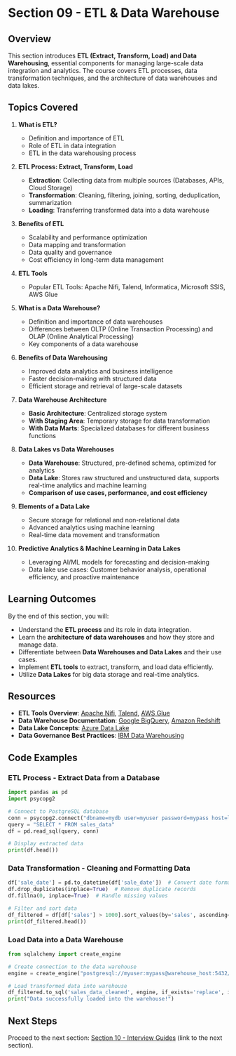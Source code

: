 # Section 09 - ETL & Data Warehouse

## Overview
This section introduces **ETL (Extract, Transform, Load) and Data Warehousing**, essential components for managing large-scale data integration and analytics. The course covers ETL processes, data transformation techniques, and the architecture of data warehouses and data lakes.

## Topics Covered
1. **What is ETL?**
   - Definition and importance of ETL
   - Role of ETL in data integration
   - ETL in the data warehousing process

2. **ETL Process: Extract, Transform, Load**
   - **Extraction**: Collecting data from multiple sources (Databases, APIs, Cloud Storage)
   - **Transformation**: Cleaning, filtering, joining, sorting, deduplication, summarization
   - **Loading**: Transferring transformed data into a data warehouse

3. **Benefits of ETL**
   - Scalability and performance optimization
   - Data mapping and transformation
   - Data quality and governance
   - Cost efficiency in long-term data management

4. **ETL Tools**
   - Popular ETL Tools: Apache Nifi, Talend, Informatica, Microsoft SSIS, AWS Glue

5. **What is a Data Warehouse?**
   - Definition and importance of data warehouses
   - Differences between OLTP (Online Transaction Processing) and OLAP (Online Analytical Processing)
   - Key components of a data warehouse

6. **Benefits of Data Warehousing**
   - Improved data analytics and business intelligence
   - Faster decision-making with structured data
   - Efficient storage and retrieval of large-scale datasets

7. **Data Warehouse Architecture**
   - **Basic Architecture**: Centralized storage system
   - **With Staging Area**: Temporary storage for data transformation
   - **With Data Marts**: Specialized databases for different business functions

8. **Data Lakes vs Data Warehouses**
   - **Data Warehouse**: Structured, pre-defined schema, optimized for analytics
   - **Data Lake**: Stores raw structured and unstructured data, supports real-time analytics and machine learning
   - **Comparison of use cases, performance, and cost efficiency**

9. **Elements of a Data Lake**
   - Secure storage for relational and non-relational data
   - Advanced analytics using machine learning
   - Real-time data movement and transformation

10. **Predictive Analytics & Machine Learning in Data Lakes**
    - Leveraging AI/ML models for forecasting and decision-making
    - Data lake use cases: Customer behavior analysis, operational efficiency, and proactive maintenance

## Learning Outcomes
By the end of this section, you will:
- Understand the **ETL process** and its role in data integration.
- Learn the **architecture of data warehouses** and how they store and manage data.
- Differentiate between **Data Warehouses and Data Lakes** and their use cases.
- Implement **ETL tools** to extract, transform, and load data efficiently.
- Utilize **Data Lakes** for big data storage and real-time analytics.

## Resources
- **ETL Tools Overview**: [Apache Nifi](https://nifi.apache.org/), [Talend](https://www.talend.com/), [AWS Glue](https://aws.amazon.com/glue/)
- **Data Warehouse Documentation**: [Google BigQuery](https://cloud.google.com/bigquery), [Amazon Redshift](https://aws.amazon.com/redshift/)
- **Data Lake Concepts**: [Azure Data Lake](https://azure.microsoft.com/en-us/products/data-lake/)
- **Data Governance Best Practices**: [IBM Data Warehousing](https://www.ibm.com/analytics/data-warehousing)

## Code Examples

### ETL Process - Extract Data from a Database
```python
import pandas as pd
import psycopg2

# Connect to PostgreSQL database
conn = psycopg2.connect("dbname=mydb user=myuser password=mypass host=localhost port=5432")
query = "SELECT * FROM sales_data"
df = pd.read_sql(query, conn)

# Display extracted data
print(df.head())
```

### Data Transformation - Cleaning and Formatting Data
```python
df['sale_date'] = pd.to_datetime(df['sale_date'])  # Convert date format
df.drop_duplicates(inplace=True)  # Remove duplicate records
df.fillna(0, inplace=True)  # Handle missing values

# Filter and sort data
df_filtered = df[df['sales'] > 1000].sort_values(by='sales', ascending=False)
print(df_filtered.head())
```

### Load Data into a Data Warehouse
```python
from sqlalchemy import create_engine

# Create connection to the data warehouse
engine = create_engine("postgresql://myuser:mypass@warehouse_host:5432/warehouse_db")

# Load transformed data into warehouse
df_filtered.to_sql('sales_data_cleaned', engine, if_exists='replace', index=False)
print("Data successfully loaded into the warehouse!")
```

## Next Steps
Proceed to the next section: [Section 10 - Interview Guides](#) (link to the next section).